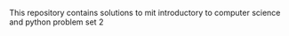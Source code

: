 This repository contains solutions to mit introductory to computer science and python problem
set 2
